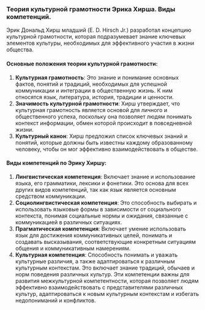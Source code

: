 ### Теория культурной грамотности Эрика Хирша. Виды компетенций.
Эрик Дональд Хирш младший (E. D. Hirsch Jr.) разработал концепцию культурной грамотности, которая подразумевает знание ключевых элементов культуры, необходимых для эффективного участия в жизни общества.
#### Основные положения теории культурной грамотности:
1. **Культурная грамотность**: Это знание и понимание основных фактов, понятий и традиций, необходимых для успешной коммуникации и интеграции в общественную жизнь. К ним относятся язык, литература, история, традиции и ценности.
2. **Значимость культурной грамотности**: Хирш утверждает, что культурная грамотность является основой для личного и общественного успеха, поскольку она позволяет людям понимать контекст информации, обмен которой происходит в повседневной жизни.
3. **Культурный канон**: Хирш предложил список ключевых знаний и понятий, которые должны быть известны каждому образованному человеку, чтобы он мог эффективно взаимодействовать в обществе.
#### Виды компетенций по Эрику Хиршу:
1. **Лингвистическая компетенция**: Включает знание и использование языка, его грамматики, лексики и фонетики. Это основа для всех других видов компетенций, так как язык является основным средством коммуникации.
2. **Социолингвистическая компетенция**: Это способность выбирать и использовать языковые формы в зависимости от социального контекста, понимая социальные нормы и ожидания, связанные с коммуникацией в различных ситуациях.
3. **Прагматическая компетенция**: Включает умение использовать язык для достижения коммуникативных целей, понимать и создавать высказывания, соответствующие конкретным ситуациям общения и коммуникативным намерениям.
4. **Культурная компетенция**: Способность понимать и уважать культурные различия, а также адаптироваться к различным культурным контекстам. Это включает знание традиций, обычаев и норм поведения различных культур.
Эти компетенции важны для развития межкультурной компетентности, которая позволяет людям эффективно взаимодействовать с представителями различных культур, адаптироваться к новым культурным контекстам и избегать недопониманий и конфликтов.